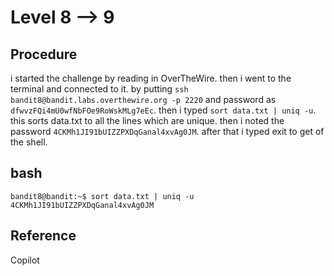 # Level 8 --> 9

## Procedure
i started the challenge by reading in OverTheWire.
then i went to the terminal and connected to it.
by putting `ssh bandit8@bandit.labs.overthewire.org -p 2220` 
and password as `dfwvzFQi4mU0wfNbFOe9RoWskMLg7eEc`.
then i typed `sort data.txt | uniq -u`.
this sorts data.txt to all  the lines which are unique.
then i noted the password `4CKMh1JI91bUIZZPXDqGanal4xvAg0JM`.
after that i typed exit to get of the shell.


## bash
`bandit8@bandit:~$ sort data.txt | uniq -u
4CKMh1JI91bUIZZPXDqGanal4xvAg0JM`

## Reference
Copilot
